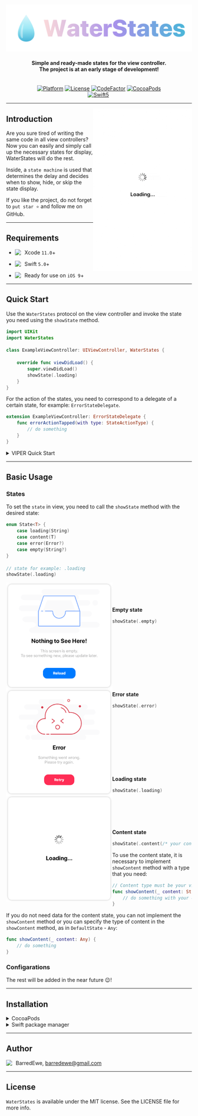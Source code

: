 <p align="center">
<img src="Resources/Logo.png" width=700>
</p>

<H4 align="center">
Simple and ready-made states for the view controller.
<br>
The project is at an early stage of development!
</H4>

<p align="center">
<br>
<a href="https://developer.apple.com/"><img alt="Platform" src="https://img.shields.io/badge/platform-iOS-green.svg"/></a>
<a href="https://cocoapods.org/pods/WaterStates"><img alt="License" src="https://img.shields.io/cocoapods/l/WaterStates.svg"/></a>
<a href="https://www.codefactor.io/repository/github/barredewe/waterstates"><img src="https://www.codefactor.io/repository/github/barredewe/waterstates/badge?s=661189c90207b4f0354f90d1375b6e15c958d26d" alt="CodeFactor" /></a>
<a href="https://github.com/BarredEwe/WaterStates/releases/latest"><img alt="CocoaPods" src="https://img.shields.io/cocoapods/v/WaterStates.svg"/></a>
</br>
<a href="https://developer.apple.com/swift"><img alt="Swift5" src="https://img.shields.io/badge/language-Swift5-orange.svg"/></a>
<a href="https://github.com/topics/viper-architecture?l=swift"><img alt="" src=https://img.shields.io/badge/VIPER-compatible-green"/></a>

---

<img align="right" src="Resources/Example.gif" height="440">

## Introduction

Are you sure tired of writing the same code in all view controllers? Now you can easily and simply call up the necessary states for display, WaterStates will do the rest.

Inside, a `state machine` is used that determines the delay and decides when to show, hide, or skip the state display.

If you like the project, do not forget to `put star ⭐` and follow me on GitHub.

---

## Requirements

- <img align="left" src="https://developer.apple.com/assets/elements/icons/xcode/xcode-64x64_2x.png" width="26">Xcode `11.0`+

- <img align="left" src="https://developer.apple.com/assets/elements/icons/swift/swift-64x64_2x.png" width="26">Swift `5.0`+

- <img align="left" src="https://developer.apple.com/assets/elements/icons/app-store/app-store-64x64.png" width="26">Ready for use on `iOS 9`+

---

## Quick Start

Use the `WaterStates` protocol on the view controller and invoke the state you need using the `showState` method.

```swift
import UIKit
import WaterStates

class ExampleViewController: UIViewController, WaterStates {

    override func viewDidLoad() {
        super.viewDidLoad()
        showState(.loading)
    }
}
```

For the action of the states, you need to correspond to a delegate of a certain state, for example: `ErrorStateDelegate`.

```swift
extension ExampleViewController: ErrorStateDelegate {
    func errorActionTapped(with type: StateActionType) {
        // do something
    }
}
```

<details><summary>VIPER Quick Start</summary><p>

You need to set the `showState` method in the `ViewInput` protocol:

```swift
import WaterStates

protocol ExampleViewInput: class {
    func showState(_ state: DefaultState)
}
```
    
Use the `WaterStates` protocol on the view controller:

```swift
import UIKit
import WaterStates

class ExampleViewController: UIViewController, ExampleViewInput, WaterStates { }
```

In the `Presenter`, we set the view state using the `showState` method:

```swift
import WaterStates

class ExamplePresenter: ExampleViewOutput {

    weak var view: ViewControllerInput?

    func someMethodd() {
        view?.showState(.loading)
    }
}
```

For the action of the states, `ViewOutput` must correspond to a specific state delegate, for example: `ErrorStateDelegate`:

```swift
protocol ExampleViewOutput: ErrorStateDelegate { }

class ExamplePresenter: ExampleViewOutput {

    ...

    func errorActionTapped(with type: StateActionType) {
        // do something
    }
}
```

</p></details>

---

## Basic Usage

### States

To set the `state` in view, you need to call the `showState` method with the desired state:

```swift
enum State<T> {
    case loading(String)
    case content(T)
    case error(Error?)
    case empty(String?)
}

// state for example: .loading
showState(.loading)
```

<img align="left" src="Resources/Empty.png" width="288">
<br><br><br>

**Empty state**

```swift
showState(.empty)
```
<br><br><br><br><br><br>
<img align="left" src="Resources/Error.png" width="288">
<br><br><br>


**Error state**

```swift
showState(.error)
```

<br><br><br><br><br><br>
<img align="left" src="Resources/Loading.png" width="288">
<br><br><br>

**Loading state**

```swift
showState(.loading)
```

<br><br><br><br>

**Content state**

```swift
showState(.content(/* your content */))
```

To use the content state, it is necessary to implement `showContent` method with a type that you need:

```swift
// Content type must be your view model, for example - String
func showContent(_ content: String) {
    // do something with your content
}
```
If you do not need data for the content state, you can not implement the `showContent` method or you can specify the type of content in the `showContent` method, as in `DefaultState` - `Any`:

```swift
func showContent(_ content: Any) {
    // do something
}
```

### Configarations

The rest will be added in the near future 😉!

---

## Installation

<details><summary>CocoaPods</summary>
<p>

WaterStates is available through [CocoaPods](https://cocoapods.org). To install
it, simply add the following line to your Podfile:

```ruby
pod 'WaterStates'
```
</p>  
</details>

<details><summary>Swift package manager</summary><p>
    
Will be added later 😉.
</p></details>

---

## Author

<img align="left" src="https://avatars.githubusercontent.com/barredewe?s=88&v=4" width="26">BarredEwe, barredewe@gmail.com

---

## License

`WaterStates` is available under the MIT license. See the LICENSE file for more info.
